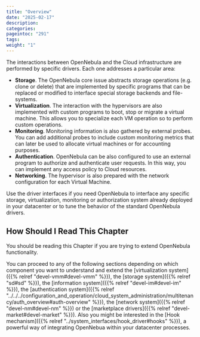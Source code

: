 ```yaml
---
title: "Overview"
date: "2025-02-17"
description:
categories:
pageintoc: "291"
tags:
weight: "1"
---
```


<a id="intro-integration"></a>

<!--# Overview -->

The interactions between OpenNebula and the Cloud infrastructure are performed by specific drivers. Each one addresses a particular area:

- **Storage**. The OpenNebula core issue abstracts storage operations (e.g. clone or delete) that are implemented by specific programs that can be replaced or modified to interface special storage backends and file-systems.
- **Virtualization**. The interaction with the hypervisors are also implemented with custom programs to boot, stop or migrate a virtual machine. This allows you to specialize each VM operation so to perform custom operations.
- **Monitoring**. Monitoring information is also gathered by external probes. You can add additional probes to include custom monitoring metrics that can later be used to allocate virtual machines or for accounting purposes.
- **Authentication**. OpenNebula can be also configured to use an external program to authorize and authenticate user requests. In this way, you can implement any access policy to Cloud resources.
- **Networking**. The hypervisor is also prepared with the network configuration for each Virtual Machine.

Use the driver interfaces if you need OpenNebula to interface any specific storage, virtualization, monitoring or authorization system already deployed in your datacenter or to tune the behavior of the standard OpenNebula drivers.

## How Should I Read This Chapter

You should be reading this Chapter if you are trying to extend OpenNebula functionality.

You can proceed to any of the following sections depending on which component you want to understand and extend the [virtualization system]({{% relref "devel-vmm#devel-vmm" %}}), the [storage system]({{% relref "sd#sd" %}}), the [information system]({{% relref "devel-im#devel-im" %}}), the [authentication system]({{% relref "../../../configuration_and_operation/cloud_system_administration/multitenancy/auth_overview#auth-overview" %}}), the [network system]({{% relref "devel-nm#devel-nm" %}}) or the [marketplace drivers]({{% relref "devel-market#devel-market" %}}). Also you might be interested in the [Hook mechanism]({{% relref "../system_interfaces/hook_driver#hooks" %}}), a powerful way of integrating OpenNebua within your datacenter processes.
